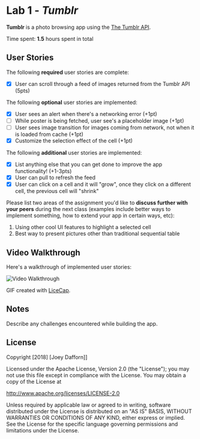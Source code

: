 # Lab 1 - *Tumblr*

**Tumblr** is a photo browsing app using the [The Tumblr API](https://www.tumblr.com/docs/en/api/v2#posts).

Time spent: **1.5** hours spent in total

## User Stories

The following **required** user stories are complete:

- [X] User can scroll through a feed of images returned from the Tumblr API (5pts)

The following **optional** user stories are implemented:

- [X] User sees an alert when there's a networking error (+1pt)
- [ ] While poster is being fetched, user see's a placeholder image (+1pt)
- [ ] User sees image transition for images coming from network, not when it is loaded from cache (+1pt)
- [X] Customize the selection effect of the cell (+1pt)

The following **additional** user stories are implemented:

- [X] List anything else that you can get done to improve the app functionality! (+1-3pts)
- [X] User can pull to refresh the feed
- [X] User can click on a cell and it will "grow", once they click on a different cell, the previous cell will "shrink"

Please list two areas of the assignment you'd like to **discuss further with your peers** during the next class (examples include better ways to implement something, how to extend your app in certain ways, etc):

1. Using other cool UI features to highlight a selected cell
2. Best way to present pictures other than traditional sequential table

## Video Walkthrough

Here's a walkthrough of implemented user stories:

<img src='tumblr.gif' title='Video Walkthrough' width='' alt='Video Walkthrough' />

GIF created with [LiceCap](http://www.cockos.com/licecap/).

## Notes

Describe any challenges encountered while building the app.

## License

Copyright [2018] [Joey Dafforn]]

Licensed under the Apache License, Version 2.0 (the "License");
you may not use this file except in compliance with the License.
You may obtain a copy of the License at

http://www.apache.org/licenses/LICENSE-2.0

Unless required by applicable law or agreed to in writing, software
distributed under the License is distributed on an "AS IS" BASIS,
WITHOUT WARRANTIES OR CONDITIONS OF ANY KIND, either express or implied.
See the License for the specific language governing permissions and
limitations under the License.
